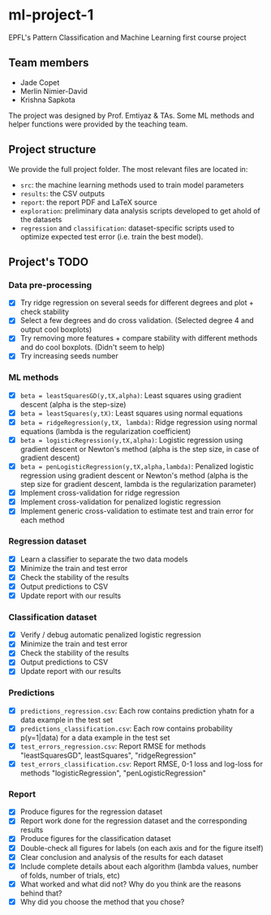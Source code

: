 ml-project-1
============

EPFL's Pattern Classification and Machine Learning first course project

Team members
------------

- Jade Copet
- Merlin Nimier-David
- Krishna Sapkota

The project was designed by Prof. Emtiyaz & TAs. Some ML methods and helper functions were provided by the teaching team.

Project structure
-----------------

We provide the full project folder. The most relevant files are located in:

- `src`: the machine learning methods used to train model parameters
- `results`: the CSV outputs
- `report`: the report PDF and LaTeX source
- `exploration`: preliminary data analysis scripts developed to get ahold of the datasets
- `regression` and `classification`: dataset-specific scripts used to optimize expected test error (i.e. train the best model).

Project's TODO
--------------

### Data pre-processing

- [X] Try ridge regression on several seeds for different degrees and plot + check stability
- [X] Select a few degrees and do cross validation. (Selected degree 4 and output cool boxplots)
- [X] Try removing more features + compare stability with different methods and do cool boxplots. (Didn't seem to help)
- [X] Try increasing seeds number

### ML methods

- [X] `beta = leastSquaresGD(y,tX,alpha)`: Least squares using gradient descent (alpha is the step-size)
- [X] `beta = leastSquares(y,tX)`: Least squares using normal equations
- [X] `beta = ridgeRegression(y,tX, lambda)`: Ridge regression using normal equations (lambda is the regularization coefficient)
- [X] `beta = logisticRegression(y,tX,alpha)`: Logistic regression using gradient descent or Newton's method (alpha is the step size, in case of gradient descent)
- [X] `beta = penLogisticRegression(y,tX,alpha,lambda)`: Penalized logistic regression using gradient descent or Newton's method (alpha is the step size for gradient descent, lambda is the regularization parameter)
- [X] Implement cross-validation for ridge regression
- [X] Implement cross-validation for penalized logistic regression
- [X] Implement generic cross-validation to estimate test and train error for each method

### Regression dataset
- [X] Learn a classifier to separate the two data models
- [X] Minimize the train and test error
- [X] Check the stability of the results
- [X] Output predictions to CSV
- [X] Update report with our results

### Classification dataset
- [X] Verify / debug automatic penalized logistic regression
- [X] Minimize the train and test error
- [X] Check the stability of the results
- [X] Output predictions to CSV
- [X] Update report with our results

### Predictions
- [X] `predictions_regression.csv`: Each row contains prediction yhatn for a data example in the test set
- [X] `predictions_classification.csv`: Each row contains probability p(y=1|data) for a data example in the test set
- [X] `test_errors_regression.csv`: Report RMSE for methods "leastSquaresGD", leastSquares", "ridgeRegression"
- [X] `test_errors_classification.csv`: Report RMSE, 0-1 loss and log-loss for methods "logisticRegression", "penLogisticRegression"

### Report
- [X] Produce figures for the regression dataset
- [X] Report work done for the regression dataset and the corresponding results
- [X] Produce figures for the classification dataset
- [X] Double-check all figures for labels (on each axis and for the figure itself)
- [X] Clear conclusion and analysis of the results for each dataset
- [X] Include complete details about each algorithm (lambda values, number of folds, number of trials, etc)
- [X] What worked and what did not? Why do you think are the reasons behind that?
- [X] Why did you choose the method that you chose?
